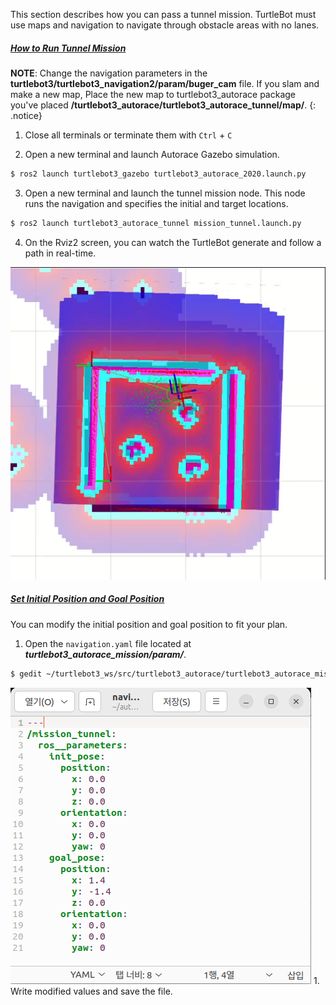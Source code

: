 
<!-- #### [Tunnel](#tunnel) -->

This section describes how you can pass a tunnel mission. TurtleBot must use maps and navigation to navigate through obstacle areas with no lanes.

<!-- <iframe width="560" height="315" src="https://www.youtube.com/embed/Qx3vbgoSNO8" title="YouTube video player" frameborder="0" allow="accelerometer; autoplay; clipboard-write; encrypted-media; gyroscope; picture-in-picture" allowfullscreen></iframe> -->

##### [How to Run Tunnel Mission](#how-to-run-tunnel-mission)

**NOTE**: Change the navigation parameters in the **turtlebot3/turtlebot3_navigation2/param/buger_cam** file. If you slam and make a new map, Place the new map to turtlebot3_autorace package you've placed **/turtlebot3_autorace/turtlebot3_autorace_tunnel/map/**.
{: .notice}

1. Close all terminals or terminate them with `Ctrl` + `C`

2. Open a new terminal and launch Autorace Gazebo simulation.
```bash
$ ros2 launch turtlebot3_gazebo turtlebot3_autorace_2020.launch.py
```

3. Open a new terminal and launch the tunnel mission node. This node runs the navigation and specifies the initial and target locations.
```bash
$ ros2 launch turtlebot3_autorace_tunnel mission_tunnel.launch.py
```
4. On the Rviz2 screen, you can watch the TurtleBot generate and follow a path in real-time.

<img src='/assets/images/platform/turtlebot3/autonomous_driving/humble_tunnel_rviz.png' width='600'>

##### [Set Initial Position and Goal Position](#set-initial-position-and-goal-position)

You can modify the initial position and goal position to fit your plan.

1. Open the `navigation.yaml` file located at ***turtlebot3_autorace_mission/param/***.
```bash
$ gedit ~/turtlebot3_ws/src/turtlebot3_autorace/turtlebot3_autorace_mission/param/navigation.yaml
```
<img src='/assets/images/platform/turtlebot3/autonomous_driving/humble_tunnel_yaml.png'>
1. Write modified values and save the file.
